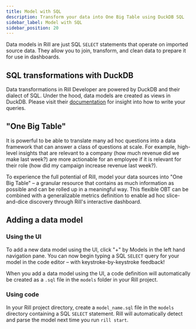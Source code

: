 ```yaml
---
title: Model with SQL
description: Transform your data into One Big Table using DuckDB SQL
sidebar_label: Model with SQL
sidebar_position: 20
---
```


Data models in Rill are just SQL `SELECT` statements that operate on imported source data. They allow you to join, transform, and clean data to prepare it for use in dashboards.

## SQL transformations with DuckDB

Data transformations in Rill Developer are powered by DuckDB and their dialect of SQL. Under the hood, data models are created as views in DuckDB. Please visit their [documentation](https://duckdb.org/docs/sql/introduction) for insight into how to write your queries.

## "One Big Table"

It is powerful to be able to translate many ad hoc questions into a data framework that can answer a class of questions at scale. For example, high-level insights that are relevant to a company (how much revenue did we make last week?) are more actionable for an employee if it is relevant for their role (how did my campaign increase revenue last week?).

To experience the full potential of Rill, model your data sources into "One Big Table" – a granular resource that contains as much information as possible and can be rolled up in a meaningful way. This flexible OBT can be combined with a generalizable metrics definition to enable ad hoc slice-and-dice discovery through Rill's interactive dashboard.

## Adding a data model

### Using the UI

To add a new data model using the UI, click "+" by Models in the left hand navigation pane. You can now begin typing a SQL `SELECT` query for your model in the code editor – with keystroke-by-keystroke feedback!

When you add a data model using the UI, a code definition will automatically be created as a `.sql` file in the `models` folder in your Rill project.

### Using code

In your Rill project directory, create a `model_name.sql` file in the `models` directory containing a SQL `SELECT` statement. Rill will automatically detect and parse the model next time you run `rill start`.
